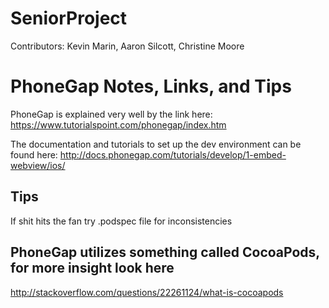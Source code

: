 # SeniorProject
Contributors: Kevin Marin, Aaron Silcott, Christine Moore



# PhoneGap Notes, Links, and Tips

PhoneGap is explained very well by the link here: 
https://www.tutorialspoint.com/phonegap/index.htm

The documentation and tutorials to set up the dev environment can be found here: 
http://docs.phonegap.com/tutorials/develop/1-embed-webview/ios/

## Tips
If shit hits the fan try .podspec file for inconsistencies

## PhoneGap utilizes something called CocoaPods, for more insight look here
http://stackoverflow.com/questions/22261124/what-is-cocoapods


